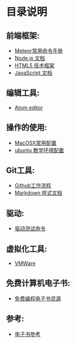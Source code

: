 # 目录说明

前端框架:
---
* [Meteor常用命令手册](./server/meteor.md)
* [Node.js 文档](./nodejs.md)
* [HTML5 技术框架](./html5.md)
* [JavaScript 文档](./javascript.md)

编辑工具:
---
* [Atom editor](./atom.md)

操作的使用:
---
* [MacOSX常用配置](./mac-osx.md)
* [ubuntu 教学环境配置](./install-ubuntu.md)

Git工具:
---
* [Github工作流程](./github.md)
* [Markdown 样式文档](./markdown.md)

驱动:
---
* [驱动测试命令](./driver.md)

虚拟化工具:
---
* [VMWare](./vmware.md)

免费计算机电子书:
---
* [免费编程电子书资源](./FreeBook.md) 





## 参考:
* [电子书参考](https://github.com/vhf/free-programming-books/edit/master/free-programming-books-zh.md)



